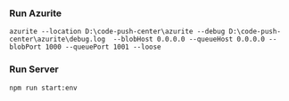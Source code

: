 ### Run Azurite
`azurite --location D:\code-push-center\azurite --debug D:\code-push-center\azurite\debug.log  --blobHost 0.0.0.0 --queueHost 0.0.0.0 --blobPort 1000 --queuePort 1001 --loose`
### Run Server
`npm run start:env`
